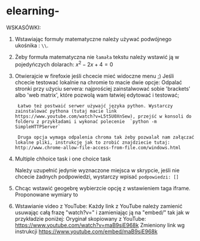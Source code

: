 # elearning-
WSKASÓWKI:
1. Wstawiając formuły matematyczne należy używać podwójnego ukośnika : `\\`.
2. Żeby formuła matematyczna nie `łamała` tekstu należy wstawić ją w pojedyńczych dolarach:  $x^2 - 2x + 4 = 0$

1. Otwierajcie w firefoxie jeśli chcecie mieć widoczne menu ;)
	Jeśli chcecie testować lokalnie na chromie to macie dwie opcje:
		Odpalać stronki przy użyciu servera: najprościej zainstalwować sobie 'brackets' albo 'web matrix', które pozwolą wam łatwiej edytować i testować;
	
		Łatwo też postwaić serwer używajć języka python. Wystarczy zainstalować pythona (tutaj macie link https://www.youtube.com/watch?v=L5t5U0XnSew), przejść w konsoli do folderu z przykładami i wykonać polecenie  `python -m SimpleHTTPServer`
		
		Druga opcja wymaga odpalenia chroma tak żeby pozwalał nam załączać lokalne pliki, instrukcję jak to zrobić znajdziecie tutaj: http://www.chrome-allow-file-access-from-file.com/windows.html


2. Multiple chhoice task i one choice task

    Należy uzupełnić jedynie wyznaczone miejsca w skrypcie, jeśli nie chcecie żadnych podpowiedzi, wystarczy wpisać `podpowiedzi: []`

3. Chcąc wstawić geogebrę wybierzcie opcję z wstawieniem taga iframe. Proponowane wymiary to 


4. Wstawianie video z YouTube:
	Każdy link z YouTube należy zamienić usuwając całą frazę "watch?v=" i zamieniając ją na "embed/" tak jak w przykładzie poniżej: 
		Oryginał skopiowany z YouTube:
			https://www.youtube.com/watch?v=maB9siE968k
		Zmieniony link wg instrukcji
			https://www.youtube.com/embed/maB9siE968k
